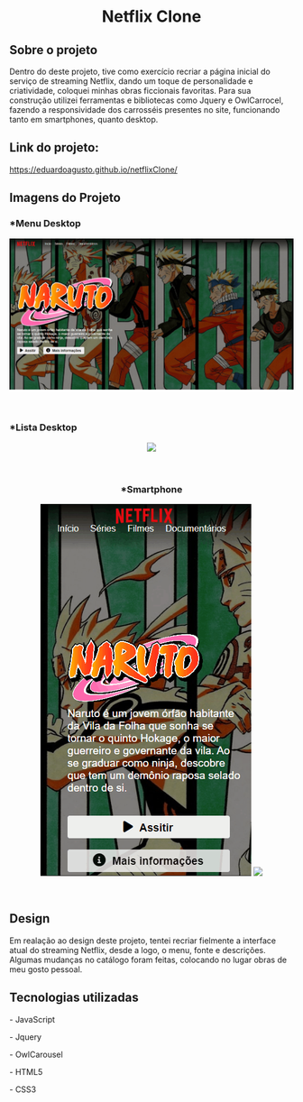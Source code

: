 <h1 align=center>Netflix Clone</h1>
<h2>Sobre o projeto</h2>
<p>Dentro do deste projeto, tive como exercício recriar a página inicial do serviço de streaming Netflix, dando um toque de personalidade e criatividade, coloquei minhas obras ficcionais favoritas. Para sua construção utilizei ferramentas e bibliotecas como Jquery e OwlCarrocel, fazendo a responsividade dos carrosséis presentes no site, funcionando tanto em smartphones, quanto desktop.</p>

<h2>Link do projeto:</h2>
<a href="https://eduardoagusto.github.io/netflixClone/"> https://eduardoagusto.github.io/netflixClone/</a>

<h2>Imagens do Projeto</h2>
<h3>*Menu Desktop</h3>
<p align=center>
<img src="img/gifs/menu-flix.gif">
</p>
<br>
<h3>*Lista Desktop</h3>
<p align=center>
<img src="img/gifs/lista-flix.gif">
</p>
<br>
<h3 align=center>*Smartphone</h3>
<p align="center">
<img src="img/gifs/menu-smartphone-flix.gif">
<img src="img/gifs/lista-smartphone-flix.gif">
</p>
<br>
<h2>Design</h2>
<p>Em realação ao design deste projeto, tentei recriar fielmente a interface atual do streaming Netflix, desde a logo, o menu, fonte e descrições. Algumas mudanças no catálogo foram feitas, colocando no lugar obras de meu gosto pessoal.</p>

<h2>Tecnologias utilizadas</h2>
<p>- JavaScript</p>
<p>- Jquery</p>
<p>- OwlCarousel</p>
<p>- HTML5</p>
<p>- CSS3</p>